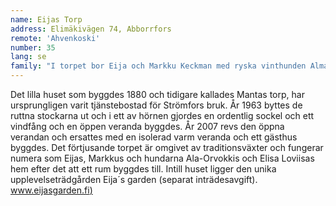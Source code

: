 ```yaml
---
name: Eijas Torp
address: Elimäkivägen 74, Abborrfors
remote: 'Ahvenkoski'
number: 35
lang: se
family: "I torpet bor Eija och Markku Keckman med ryska vinthunden Alma-Orvokki och med kooikerhondjen (fågelhund) Elsa-Loviisa.\n– Under fyra års tid letade jag i Borgå efter ett gammalt stockhus som jag skulle ha velat renovera, säger Eija. Men jag hittade inget sådant. 2005 hade jag ett fotograferingsuppdrag i Marby här i Strömfors och fick ett tips om torpet. Efter en tid spelade också ödet in och jag fick möjlighet att köpa det underbara lilla huset.\nPå vintern har familjen basvärme i byggnaden. Paret bor då i Lovisa men ibland även i torpet. Sommaren 2017 görs en liten tillbyggnad som blir ett sovrum.\nEijas käraste hobby är också hennes jobb. Vid torpet finns en upplevelseträdgård och en liten affär. Eija och Markku tycker båda om att resa, tidigare åkte de ofta långa turer på motorcykel, nu kör de runt i Europa med en öppen bil."
---
```

Det lilla huset som byggdes 1880 och tidigare kallades Mantas torp, har ursprungligen varit tjänstebostad för Strömfors bruk. År 1963 byttes de ruttna stockarna ut och i ett av hörnen gjordes en ordentlig sockel och ett vindfång och en öppen veranda byggdes. År 2007 revs den öppna verandan och ersattes med en isolerad varm veranda och ett gästhus byggdes. Det förtjusande torpet är omgivet av traditionsväxter och fungerar numera som Eijas, Markkus och hundarna Ala-Orvokkis och Elisa Loviisas hem efter det att ett rum byggdes till. Intill huset ligger den unika upplevelseträdgården Eija´s garden (separat inträdesavgift). [www.eijasgarden.fi)](http://www.eijasgarden.fi)
